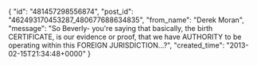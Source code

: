  {
   "id": "481457298556874",
   "post_id": "462493170453287_480677688634835",
   "from_name": "Derek Moran",
   "message": "So Beverly- you're saying that basically, the birth CERTIFICATE, is our evidence or proof, that we have AUTHORITY to be operating within this FOREIGN JURISDICTION...?",
   "created_time": "2013-02-15T21:34:48+0000"
 }
